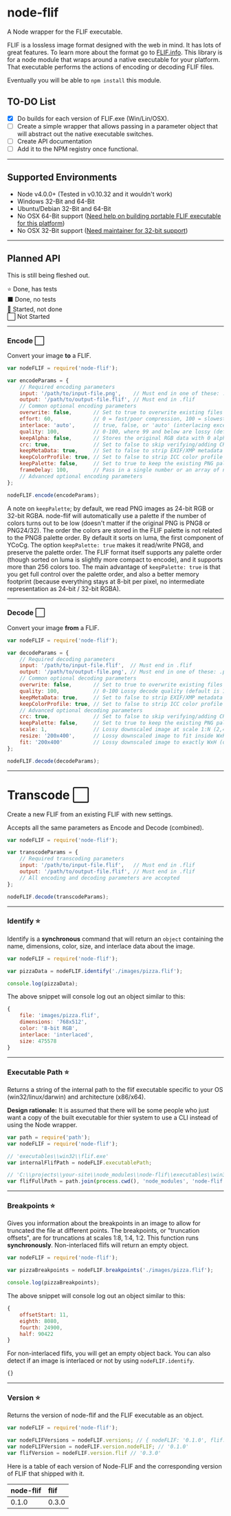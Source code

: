 # node-flif

A Node wrapper for the FLIF executable.

FLIF is a lossless image format designed with the web in mind. It has lots of great features. To learn more about the format go to [FLIF.info](http://flif.info). This library is for a node module that wraps around a native executable for your platform. That executable performs the actions of encoding or decoding FLIF files.

Eventually you will be able to `npm install` this module.


## TO-DO List

* [x] Do builds for each version of FLIF.exe (Win/Lin/OSX).
* [ ] Create a simple wrapper that allows passing in a parameter object that will abstract out the native executable switches.
* [ ] Create API documentation
* [ ] Add it to the NPM registry once functional.

* * *

## Supported Environments

* Node v4.0.0+ (Tested in v0.10.32 and it wouldn't work)
* Windows 32-Bit and 64-Bit
* Ubuntu/Debian 32-Bit and 64-Bit
* No OSX 64-Bit support ([Need help on building portable FLIF executable for this platform](https://github.com/FLIF-hub/node-flif/issues/4))
* No OSX 32-Bit support ([Need maintainer for 32-bit support](https://github.com/FLIF-hub/node-flif/issues/3))

* * *

## Planned API

This is still being fleshed out.

:star: Done, has tests  
:black_large_square: Done, no tests  
:white_square_button: Started, not done  
:white_large_square: Not Started

* * *

### Encode :white_large_square:

Convert your image **to** a FLIF.

```js
var nodeFLIF = require('node-flif');

var encodeParams = {
    // Required encoding parameters
    input: '/path/to/input-file.png',    // Must end in one of these: .png, .pnm, .ppm, .pgm, .pbm, .pam
    output: '/path/to/output-file.flif', // Must end in .flif
    // Common optional encoding parameters
    overwrite: false,       // Set to true to overwrite existing files on output (default is false)
    effort: 60,             // 0 = fast/poor compression, 100 = slowest/best? (default is 60)
    interlace: 'auto',      // true, false, or 'auto' (interlacing except on tiny images) (default is 'auto')
    quality: 100,           // 0-100, where 99 and below are lossy (default is 100)
    keepAlpha: false,       // Stores the original RGB data with 0 alpha (transparent) (default is false)
    crc: true,              // Set to false to skip verifying/adding CRC (default is true)
    keepMetaData: true,     // Set to false to strip EXIF/XMP metadata (default is true)
    keepColorProfile: true, // Set to false to strip ICC color profile (default is true)
    keepPalette: false,     // Set to true to keep the existing PNG pallete. (default is false)
    frameDelay: 100,        // Pass in a single number or an array of numbers for animations. (default is 100)
    // Advanced optional encoding parameters
};

nodeFLIF.encode(encodeParams);
```

A note on `keepPalette`; by default, we read PNG images as 24-bit RGB or 32-bit RGBA. node-flif will automatically use a palette if the number of colors turns out to be low (doesn't matter if the original PNG is PNG8 or PNG24/32). The order the colors are stored in the FLIF palette is not related to the PNG8 palette order. By default it sorts on luma, the first component of YCoCg. The option `keepPalette: true` makes it read/write PNG8, and preserve the palette order. The FLIF format itself supports any palette order (though sorted on luma is slightly more compact to encode), and it supports more than 256 colors too. The main advantage of `keepPalette: true` is that you get full control over the palette order, and also a better memory footprint (because everything stays at 8-bit per pixel, no intermediate representation as 24-bit / 32-bit RGBA).

* * *

### Decode :white_large_square:

Convert your image **from** a FLIF.

```js
var nodeFLIF = require('node-flif');

var decodeParams = {
    // Required decoding parameters
    input: '/path/to/input-file.flif',  // Must end in .flif
    output: '/path/to/output-file.png', // Must end in one of these: .png, .pnm, .ppm, .pgm, .pbm, .pam
    // Common optional decoding parameters
    overwrite: false,       // Set to true to overwrite existing files on output (default is false)
    quality: 100,           // 0-100 Lossy decode quality (default is 100)
    keepMetaData: true,     // Set to false to strip EXIF/XMP metadata (default is true)
    keepColorProfile: true, // Set to false to strip ICC color profile (default is true)
    // Advanced optional decoding parameters
    crc: true,              // Set to false to skip verifying/adding CRC (default is true)
    keepPalette: false,     // Set to true to keep the existing PNG pallete. (default is false)
    scale: 1,               // Lossy downscaled image at scale 1:N (2,4,8,16,32) (default 1)
    resize: '200x400',      // Lossy downscaled image to fit inside WxH (default uses input dimensions)
    fit: '200x400'          // Lossy downscaled image to exactly WxH (default uses input dimensions)
};

nodeFLIF.decode(decodeParams);
```

* * *

# Transcode :white_large_square:

Create a new FLIF from an existing FLIF with new settings.

Accepts all the same parameters as Encode and Decode (combined).

```js
var nodeFLIF = require('node-flif');

var transcodeParams = {
    // Required transcoding parameters
    input: '/path/to/input-file.flif',   // Must end in .flif
    output: '/path/to/output-file.flif', // Must end in .flif
    // All encoding and decoding parameters are accepted
};

nodeFLIF.decode(transcodeParams);
```

* * *

### Identify :star:

Identify is a **synchronous** command that will return an `object` containing the name, dimensions, color, size, and interlace data about the image.

```js
var nodeFLIF = require('node-flif');

var pizzaData = nodeFLIF.identify('./images/pizza.flif');

console.log(pizzaData);
```

The above snippet will console log out an object similar to this:

```js
{
    file: 'images/pizza.flif',
    dimensions: '768x512',
    color: '8-bit RGB',
    interlace: 'interlaced',
    size: 475578
}
```

* * *

### Executable Path :star:

Returns a string of the internal path to the flif executable specific to your OS (win32/linux/darwin) and architecture (x86/x64).

**Design rationale:** It is assumed that there will be some people who just want a copy of the built executable for thier system to use a CLI instead of using the Node wrapper.

```js
var path = require('path');
var nodeFLIF = require('node-flif');

// 'executables\\win32\\flif.exe'
var internalFlifPath = nodeFLIF.executablePath;

// 'C:\\projects\\your-site\\node_modules\\node-flif\\executables\\win32\\flif.exe'
var flifFullPath = path.join(process.cwd(), 'node_modules', 'node-flif', nodeFLIF.executablePath);
```

* * *

### Breakpoints :star:

Gives you information about the breakpoints in an image to allow for truncated the file at different points. The breakpoints, or "truncation offsets", are for truncations at scales 1:8, 1:4, 1:2. This function runs **synchronously**. Non-interlaced flifs will return an empty object.

```js
var nodeFLIF = require('node-flif');

var pizzaBreakpoints = nodeFLIF.breakpoints('./images/pizza.flif');

console.log(pizzaBreakpoints);
```

The above snippet will console log out an object similar to this:

```js
{
    offsetStart: 11,
    eighth: 8080,
    fourth: 24900,
    half: 90422
}
```

For non-interlaced flifs, you will get an empty object back. You can also detect if an image is interlaced or not by using `nodeFLIF.identify`.

```js
{}
```

* * *

### Version :star:

Returns the version of node-flif and the FLIF executable as an object.

```js
var nodeFLIF = require('node-flif');

var nodeFLIFVersions = nodeFLIF.versions; // { nodeFLIF: '0.1.0', flif: '0.3.0' }
var nodeFLIFVersion = nodeFLIF.version.nodeFLIF; // '0.1.0'
var flifVersion = nodeFLIF.version.flif // '0.3.0'
```

Here is a table of each version of Node-FLIF and the corresponding version of FLIF that shipped with it.

node-flif | flif
:--       | :--
0.1.0     | 0.3.0

